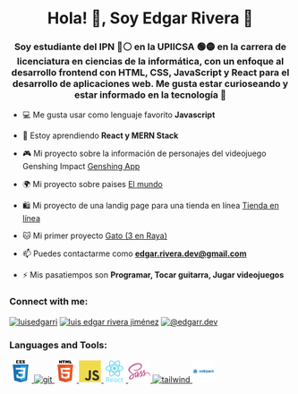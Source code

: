 <h1 align="center">Hola! 👋, Soy Edgar Rivera 💙</h1>
<h3 align="center">Soy estudiante del IPN 🔴⚪ en la UPIICSA 🟢🟡 en la carrera de licenciatura en ciencias de la informática, con un enfoque al desarrollo frontend con HTML, CSS, JavaScript y React para el desarrollo de aplicaciones web. Me gusta estar curioseando y estar informado en la tecnología 🥴</h3>

- 💻 Me gusta usar como lenguaje favorito **Javascript**

- 🌱 Estoy aprendiendo **React y MERN Stack**

- 🎮 Mi proyecto sobre la información de personajes del videojuego Genshing Impact [Genshing App](https://spiffy-concha-37b160.netlify.app)

- 🌍 Mi proyecto sobre paises [El mundo](https://melodic-bombolone-8a5a86.netlify.app)

- 🛍️ Mi proyecto de una landig page para una tienda en línea [Tienda en línea](https://delightful-entremet-614d1c.netlify.app/)

- 🐱 Mi primer proyecto [Gato (3 en Raya)](https://precious-rabanadas-64976c.netlify.app/index.html)

- 📫 Puedes contactarme como **edgar.rivera.dev@gmail.com**

- ⚡ Mis pasatiempos son **Programar, Tocar guitarra, Jugar videojuegos**

<h3 align="left">Connect with me:</h3>
<p align="left">
<a href="https://twitter.com/luisedgarri" target="blank"><img align="center" src="https://raw.githubusercontent.com/rahuldkjain/github-profile-readme-generator/master/src/images/icons/Social/twitter.svg" alt="luisedgarri" height="30" width="40" /></a>
<a href="https://linkedin.com/in/luis-edgar-rivera-jiménez-b431751b1/" target="blank"><img align="center" src="https://raw.githubusercontent.com/rahuldkjain/github-profile-readme-generator/master/src/images/icons/Social/linked-in-alt.svg" alt="luis edgar rivera jiménez" height="30" width="40" /></a>
<a href="https://instagram.com/edgarr.dev" target="blank"><img align="center" src="https://raw.githubusercontent.com/rahuldkjain/github-profile-readme-generator/master/src/images/icons/Social/instagram.svg" alt="@edgarr.dev" height="30" width="40" /></a>
</p>

<h3 align="left">Languages and Tools:</h3>
<p align="left"> <a href="https://www.w3schools.com/css/" target="_blank" rel="noreferrer"> <img src="https://raw.githubusercontent.com/devicons/devicon/master/icons/css3/css3-original-wordmark.svg" alt="css3" width="40" height="40"/> </a> <a href="https://git-scm.com/" target="_blank" rel="noreferrer"> <img src="https://www.vectorlogo.zone/logos/git-scm/git-scm-icon.svg" alt="git" width="40" height="40"/> </a> <a href="https://www.w3.org/html/" target="_blank" rel="noreferrer"> <img src="https://raw.githubusercontent.com/devicons/devicon/master/icons/html5/html5-original-wordmark.svg" alt="html5" width="40" height="40"/> </a> <a href="https://developer.mozilla.org/en-US/docs/Web/JavaScript" target="_blank" rel="noreferrer"> <img src="https://raw.githubusercontent.com/devicons/devicon/master/icons/javascript/javascript-original.svg" alt="javascript" width="40" height="40"/> </a> <a href="https://reactjs.org/" target="_blank" rel="noreferrer"> <img src="https://raw.githubusercontent.com/devicons/devicon/master/icons/react/react-original-wordmark.svg" alt="react" width="40" height="40"/> </a> <a href="https://sass-lang.com" target="_blank" rel="noreferrer"> <img src="https://raw.githubusercontent.com/devicons/devicon/master/icons/sass/sass-original.svg" alt="sass" width="40" height="40"/> </a> <a href="https://tailwindcss.com/" target="_blank" rel="noreferrer"> <img src="https://www.vectorlogo.zone/logos/tailwindcss/tailwindcss-icon.svg" alt="tailwind" width="40" height="40"/> </a> <a href="https://webpack.js.org" target="_blank" rel="noreferrer"> <img src="https://raw.githubusercontent.com/devicons/devicon/d00d0969292a6569d45b06d3f350f463a0107b0d/icons/webpack/webpack-original-wordmark.svg" alt="webpack" width="40" height="40"/> </a> </p>
